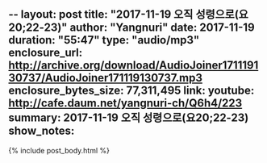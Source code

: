 --
layout: post
title: "2017-11-19 오직 성령으로(요20;22-23)"
author: "Yangnuri"
date: 2017-11-19
duration: "55:47"
type: "audio/mp3"
enclosure_url: http://archive.org/download/AudioJoiner171119130737/AudioJoiner171119130737.mp3
enclosure_bytes_size: 77,311,495
link:
  youtube: http://cafe.daum.net/yangnuri-ch/Q6h4/223
summary:  2017-11-19 오직 성령으로(요20;22-23)
show_notes:
---


{% include post_body.html %}

